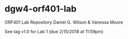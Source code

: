 # dgw4-orf401-lab
ORF401 Lab Repository
Daniel G. Wilson & Vanessa Moore

See tag v1.0 for Lab 1 (due 2/15/2018 at 11:59pm)
